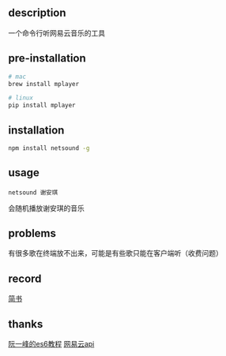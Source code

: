 ## description
一个命令行听网易云音乐的工具

## pre-installation
```bash
# mac
brew install mplayer

# linux
pip install mplayer
```

## installation
```bash
npm install netsound -g
```

## usage
```
netsound 谢安琪
```
会随机播放谢安琪的音乐

## problems
有很多歌在终端放不出来，可能是有些歌只能在客户端听（收费问题）

## record
[简书](http://www.jianshu.com/p/116acbd568ec)

## thanks
[阮一峰的es6教程](http://es6.ruanyifeng.com/)
[网易云api](https://github.com/Binaryify/NeteaseCloudMusicApi/blob/master/LICENSE)
